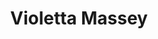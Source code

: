 ---
title: "Violetta Massey"
url: /ciudad-autonoma-de-buenos-aires/violetta-massey/
shop: Konditorei
---